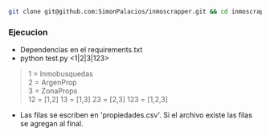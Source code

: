 ```sh
git clone git@github.com:SimonPalacios/inmoscrapper.git && cd inmoscrapper && ((virtualenv venv &&  source venv/bin/activate && pip install -r requirements.txt) || (echo "Error de instalacion"))
```

### Ejecucion 
- Dependencias en el requirements.txt
- python test.py <1|2|3|123> 
> 1 = Inmobusquedas  
> 2 = ArgenProp  
> 3 = ZonaProps  
> 12 = [1,2]
> 13 = [1,3]
> 23 = [2,3]
> 123 = [1,2,3] 
- Las filas se escriben en 'propiedades.csv'. Si el archivo existe las filas se agregan al final.